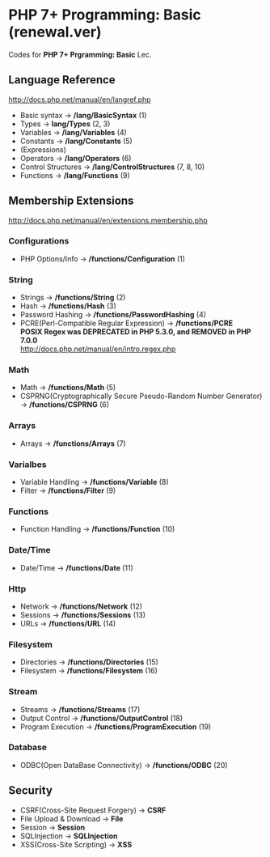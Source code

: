 # PHP 7+ Programming: Basic (renewal.ver)

Codes for **PHP 7+ Prgramming: Basic** Lec.

## Language Reference

<http://docs.php.net/manual/en/langref.php>

* Basic syntax -> **/lang/BasicSyntax** (1)
* Types -> **lang/Types** (2, 3)
* Variables -> **/lang/Variables** (4)
* Constants -> **/lang/Constants** (5)
* (Expressions)
* Operators -> **/lang/Operators** (6)
* Control Structures -> **/lang/ControlStructures** (7, 8, 10)
* Functions -> **/lang/Functions** (9)

## Membership Extensions

<http://docs.php.net/manual/en/extensions.membership.php>

### Configurations

* PHP Options/Info -> **/functions/Configuration** (1)

### String

* Strings -> **/functions/String** (2)
* Hash -> **/functions/Hash** (3)
* Password Hashing -> **/functions/PasswordHashing** (4)
* PCRE(Perl-Compatible Regular Expression) -> **/functions/PCRE** \
**POSIX Regex was DEPRECATED in PHP 5.3.0, and REMOVED in PHP 7.0.0** \
<http://docs.php.net/manual/en/intro.regex.php>

### Math

* Math -> **/functions/Math** (5)
* CSPRNG(Cryptographically Secure Pseudo-Random Number Generator) -> **/functions/CSPRNG** (6)

### Arrays

* Arrays -> **/functions/Arrays** (7)

### Varialbes

* Variable Handling -> **/functions/Variable** (8)
* Filter -> **/functions/Filter** (9)

### Functions

* Function Handling -> **/functions/Function** (10)

### Date/Time

* Date/Time -> **/functions/Date** (11)

### Http

* Network -> **/functions/Network** (12)
* Sessions -> **/functions/Sessions** (13)
* URLs -> **/functions/URL** (14)

### Filesystem

* Directories -> **/functions/Directories** (15)
* Filesystem -> **/functions/Filesystem** (16)

### Stream

* Streams -> **/functions/Streams** (17)
* Output Control -> **/functions/OutputControl** (18)
* Program Execution -> **/functions/ProgramExecution** (19)

### Database

* ODBC(Open DataBase Connectivity) -> **/functions/ODBC** (20)

## Security

* CSRF(Cross-Site Request Forgery) -> **CSRF**
* File Upload & Download -> **File**
* Session -> **Session**
* SQLInjection -> **SQLInjection**
* XSS(Cross-Site Scripting) -> **XSS**